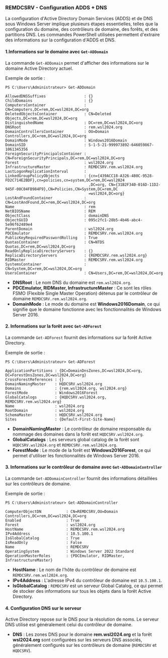 ### REMDCSRV - Configuration ADDS + DNS

La configuration d'Active Directory Domain Services (ADDS) et de DNS sous Windows Server implique plusieurs étapes essentielles, telles que la configuration du domaine, des contrôleurs de domaine, des forêts, et des partitions DNS. Les commandes PowerShell utilisées permettent d'extraire des informations sur la configuration d'ADDS et DNS.

#### 1.Informations sur le domaine avec `Get-ADDomain`

La commande `Get-ADDomain` permet d'afficher des informations sur le domaine Active Directory actuel.

Exemple de sortie :
```
PS C:\Users\Administrateur> Get-ADDomain                                                                                

AllowedDNSSuffixes                 : {}
ChildDomains                       : {}
ComputersContainer                 : CN=Computers,DC=rem,DC=wsl2024,DC=org
DeletedObjectsContainer            : CN=Deleted Objects,DC=rem,DC=wsl2024,DC=org
DistinguishedName                  : DC=rem,DC=wsl2024,DC=org
DNSRoot                            : rem.wsl2024.org
DomainControllersContainer         : OU=Domain Controllers,DC=rem,DC=wsl2024,DC=org
DomainMode                         : Windows2016Domain
DomainSID                          : S-1-5-21-999973892-646059867-1061345356
ForeignSecurityPrincipalsContainer : CN=ForeignSecurityPrincipals,DC=rem,DC=wsl2024,DC=org
Forest                             : wsl2024.org
InfrastructureMaster               : REMDCSRV.rem.wsl2024.org
LastLogonReplicationInterval       :
LinkedGroupPolicyObjects           : {cn={439ACC18-A326-480C-9528-FD2C714E2BDF},cn=policies,cn=system,DC=rem,DC=wsl2024
                                     ,DC=org, CN={31B2F340-016D-11D2-945F-00C04FB984F9},CN=Policies,CN=System,DC=rem,DC
                                     =wsl2024,DC=org}
LostAndFoundContainer              : CN=LostAndFound,DC=rem,DC=wsl2024,DC=org
Name                               : rem
NetBIOSName                        : REM
ObjectClass                        : domainDNS
ObjectGUID                         : 095c2fc1-28b5-4b46-abc4-5e96f62489e4
ParentDomain                       : wsl2024.org
PDCEmulator                        : REMDCSRV.rem.wsl2024.org
PublicKeyRequiredPasswordRolling   : True
QuotasContainer                    : CN=NTDS Quotas,DC=rem,DC=wsl2024,DC=org
ReadOnlyReplicaDirectoryServers    : {}
ReplicaDirectoryServers            : {REMDCSRV.rem.wsl2024.org}
RIDMaster                          : REMDCSRV.rem.wsl2024.org
SystemsContainer                   : CN=System,DC=rem,DC=wsl2024,DC=org
UsersContainer                     : CN=Users,DC=rem,DC=wsl2024,DC=org
```
- **DNSRoot** : Le nom DNS du domaine est `rem.wsl2024.org`.
- **PDCEmulator, RIDMaster, InfrastructureMaster** : Ce sont les rôles FSMO (Flexible Single Master Operation) détenus par le contrôleur de domaine `REMDCSRV.rem.wsl2024.org`.
- **DomainMode** : Le mode du domaine est **Windows2016Domain**, ce qui signifie que le domaine fonctionne avec les fonctionnalités de Windows Server 2016.

#### 2. Informations sur la forêt avec `Get-ADForest`

La commande `Get-ADForest` fournit des informations sur la forêt Active Directory.

Exemple de sortie :
```
PS C:\Users\Administrateur> Get-ADForest

ApplicationPartitions : {DC=DomainDnsZones,DC=wsl2024,DC=org, DC=ForestDnsZones,DC=wsl2024,DC=org}
CrossForestReferences : {}
DomainNamingMaster    : HQDCSRV.wsl2024.org
Domains               : {rem.wsl2024.org, wsl2024.org}
ForestMode            : Windows2016Forest
GlobalCatalogs        : {HQDCSRV.wsl2024.org, REMDCSRV.rem.wsl2024.org}
Name                  : wsl2024.org
RootDomain            : wsl2024.org
SchemaMaster          : HQDCSRV.wsl2024.org
Sites                 : {Default-First-Site-Name}
```
- **DomainNamingMaster** : Le contrôleur de domaine responsable du nommage des domaines dans la forêt est `HQDCSRV.wsl2024.org`.
- **GlobalCatalogs** : Les serveurs global catalog de la forêt sont `HQDCSRV.wsl2024.org` et `REMDCSRV.rem.wsl2024.org`.
- **ForestMode** : Le mode de la forêt est **Windows2016Forest**, ce qui permet d'utiliser les fonctionnalités de Windows Server 2016.

#### 3. Informations sur le contrôleur de domaine avec `Get-ADDomainController`

La commande `Get-ADDomainController` fournit des informations détaillées sur les contrôleurs de domaine.

Exemple de sortie :
```
PS C:\Users\Administrateur> Get-ADDomainController

ComputerObjectDN           : CN=REMDCSRV,OU=Domain Controllers,DC=rem,DC=wsl2024,DC=org
Enabled                    : True
Forest                     : wsl2024.org
HostName                   : REMDCSRV.rem.wsl2024.org
IPv4Address                : 10.5.100.1
IsGlobalCatalog            : True
IsReadOnly                 : False
Name                       : REMDCSRV
OperatingSystem            : Windows Server 2022 Standard
OperationMasterRoles       : {PDCEmulator, RIDMaster, InfrastructureMaster}
```

- **HostName** : Le nom de l'hôte du contrôleur de domaine est `REMDCSRV.rem.wsl2024.org`.
- **IPv4Address** : L'adresse IPv4 du contrôleur de domaine est `10.5.100.1`.
- **IsGlobalCatalog** : `REMDCSRV` est un serveur Global Catalog, ce qui permet de stocker des informations sur tous les objets dans la forêt Active Directory.

#### 4. Configuration DNS sur le serveur

Active Directory repose sur le DNS pour la résolution de noms. Le serveur DNS utilisé est généralement celui du contrôleur de domaine.

- **DNS** : Les zones DNS pour le domaine **rem.wsl2024.org** et la forêt **wsl2024.org** sont configurées sur les serveurs DNS associés, généralement configurés sur les contrôleurs de domaine (`REMDCSRV` et `HQDCSRV`).


